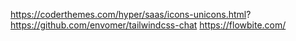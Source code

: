 https://coderthemes.com/hyper/saas/icons-unicons.html?
https://github.com/envomer/tailwindcss-chat
https://flowbite.com/
